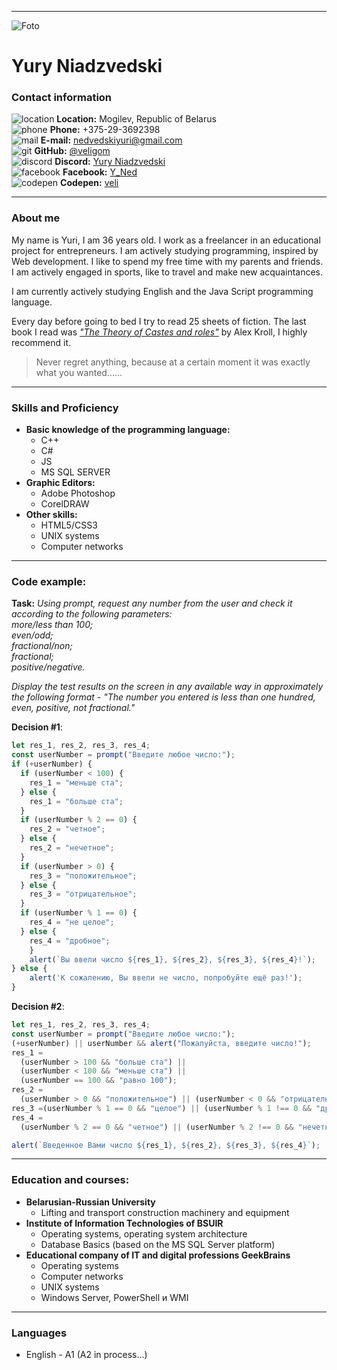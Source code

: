 ***
![Foto](https://scontent-waw1-1.xx.fbcdn.net/v/t39.30808-6/318620207_3001993089945850_6498809695186095513_n.jpg?_nc_cat=108&ccb=1-7&_nc_sid=0debeb&_nc_ohc=AyNticqoXIsAX-DQEgt&tn=XFZJcnE6XJfh_JOC&_nc_ht=scontent-waw1-1.xx&oh=00_AfATGOUifQWSzlQEldKPyL71VuwuGNdJe13NE1Uj-sI3gg&oe=6398C964)
# Yury Niadzvedski
### Contact information
![location](https://img.icons8.com/fluency/20/null/worldwide-location.png 'CodePen icon by Icons8') **Location:** Mogilev, Republic of Belarus\
![phone](https://img.icons8.com/emoji/20/null/mobile-phone.png 'CodePen icon by Icons8') **Phone:** +375-29-3692398\
![mail](https://img.icons8.com/fluency/20/null/apple-mail.png 'CodePen icon by Icons8') **E-mail:** nedvedskiyuri@gmail.com\
![git](https://img.icons8.com/color/20/000000/github--v1.png 'CodePen icon by Icons8') **GitHub:** [@veligom](https://github.com/veligom)\
![discord](https://img.icons8.com/plasticine/20/null/discord-logo.png 'CodePen icon by Icons8') **Discord:** [Yury Niadzvedski](https://discordapp.com/users/1044452260052205602/)\
![facebook](https://img.icons8.com/officel/20/null/facebook.png 'CodePen icon by Icons8') **Facebook:** [Y_Ned](https://www.facebook.com/rctata)\
![codepen](https://img.icons8.com/ios/20/5B75D1/codepen.png 'CodePen icon by Icons8') **Codepen:** [veli](https://codepen.io/veligom)
***
### About me
My name is Yuri, I am 36 years old. I work as a freelancer in an educational project for entrepreneurs. I am actively studying programming, inspired by Web development. I like to spend my free time with my parents and friends. I am actively engaged in sports, like to travel and make new acquaintances.  

I am currently actively studying English and the Java Script programming language.  

Every day before going to bed I try to read 25 sheets of fiction. The last book I read was *["The Theory of Castes and roles"](https://www.litres.ru/aleksey-krol/teoriya-kast-i-roley/otzivi/)* by Alex Kroll, I highly recommend it.  

>Never regret anything, because at a certain moment it was exactly what you wanted......
***
### Skills and Proficiency
+ **Basic knowledge of the programming language:**
    + С++
	+ C#
	+ JS
	+ MS SQL SERVER
+ **Graphic Editors:**
    + Adobe Photoshop
	+ CorelDRAW
+ **Other skills:**
    + HTML5/CSS3
	+ UNIX systems
	+ Computer networks
***
### Code example:
**Task:**
_Using prompt, request any number from the user and check
it according to the following parameters:\
more/less than 100;\
 even/odd;\
 fractional/non;\
 fractional;\
 positive/negative._  

_Display the test results on the screen in any available way in approximately the
following format - "The number you entered is less than one hundred, even, positive,
not fractional."_

**Decision #1**:
``` javascript
let res_1, res_2, res_3, res_4;
const userNumber = prompt("Введите любое число:");
if (+userNumber) {
  if (userNumber < 100) {
    res_1 = "меньше ста";
  } else {
    res_1 = "больше ста";
  }
  if (userNumber % 2 == 0) {
    res_2 = "четное";
  } else {
    res_2 = "нечетное";
  }
  if (userNumber > 0) {
    res_3 = "положительное";
  } else {
    res_3 = "отрицательное";
  }
  if (userNumber % 1 == 0) {
    res_4 = "не целое";
  } else {
    res_4 = "дробное";
	} 
	alert(`Вы ввели число ${res_1}, ${res_2}, ${res_3}, ${res_4}!`);
} else {
	alert('К сожалению, Вы ввели не число, попробуйте ещё раз!');
}
```
**Decision #2**:
``` javascript
let res_1, res_2, res_3, res_4;
const userNumber = prompt("Введите любое число:");
(+userNumber) || userNumber && alert("Пожалуйста, введите число!");
res_1 =
  (userNumber > 100 && "больше ста") ||
  (userNumber < 100 && "меньше ста") ||
  (userNumber == 100 && "равно 100");
res_2 =
  (userNumber > 0 && "положительное") || (userNumber < 0 && "отрицательное");
res_3 =(userNumber % 1 == 0 && "целое") || (userNumber % 1 !== 0 && "дробное");
res_4 =
  (userNumber % 2 == 0 && "четное") || (userNumber % 2 !== 0 && "нечетное");

alert(`Введенное Вами число ${res_1}, ${res_2}, ${res_3}, ${res_4}`);
```
***
### Education and courses:
+ **Belarusian-Russian University**
    + Lifting and transport construction machinery and equipment
+ **Institute of Information Technologies of BSUIR**
    + Operating systems, operating system architecture
	+ Database Basics (based on the MS SQL Server platform)
+ **Educational company of IT and digital professions GeekBrains**
    + Operating systems
	+ Computer networks
	+ UNIX systems
	+ Windows Server, PowerShell и WMI
***
### Languages
+ English - A1 (A2 in process…)